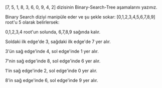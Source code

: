    [7, 5, 1, 8, 3, 6, 0, 9, 4, 2] dizisinin Binary-Search-Tree aşamalarını yazınız.

   Binary Search diziyi manipüle eder ve şu şekle sokar: [0,1,2,3,4,5,6,7,8,9]
   root'u 5 olarak belirlersek:

   0,1,2,3,4 root'un solunda, 6,7,8,9 sağında kalır.

   Soldaki ilk edge'de 3, sağdaki ilk edge'de 7 yer alır.

   3'ün sağ edge'inde 4, sol edge'inde 1 yer alır.

   7'nin sağ edge'inde 8, sol edge'inde 6 yer alır.

   1'in sağ edge'inde 2, sol edge'inde 0 yer alır.

   8'in sağ edge'inde 6, sol edge'inde 9 yer alır.
